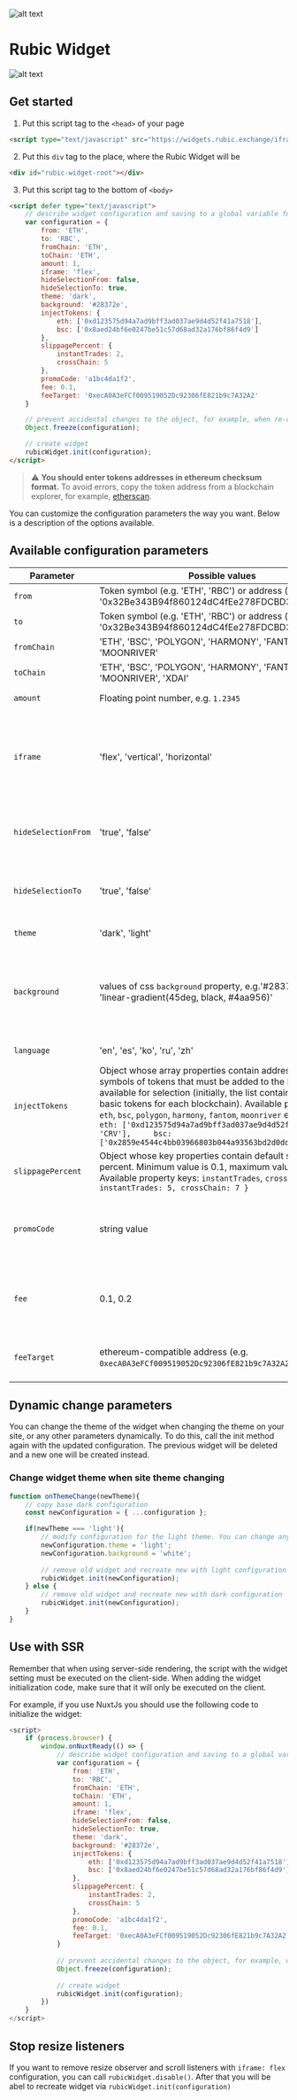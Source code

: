 ![alt text](https://github.com/Cryptorubic/rubic-frontend/blob/master/src/assets/images/rubic-logo.svg "Rubic — Multichain DeFi platform")

# Rubic Widget


![alt text](https://github.com/Cryptorubic/rubic-widget/blob/master/src/assets/iframe.png "")


## Get started

1. Put this script tag to the `<head>` of your page 
```html
<script type="text/javascript" src="https://widgets.rubic.exchange/iframe/bundle.min.js"></script>
```

2. Put this `div` tag to the place, where the Rubic Widget will be
```html
<div id="rubic-widget-root"></div>
```

3. Put this script tag to the bottom of `<body>`
```html
<script defer type="text/javascript">
    // describe widget configuration and saving to a global variable for future use
    var configuration = {
        from: 'ETH',
        to: 'RBC',
        fromChain: 'ETH',
        toChain: 'ETH',
        amount: 1,
        iframe: 'flex',
        hideSelectionFrom: false,
        hideSelectionTo: true,
        theme: 'dark',
        background: '#28372e',
        injectTokens: {
            eth: ['0xd123575d94a7ad9bff3ad037ae9d4d52f41a7518'],
            bsc: ['0x8aed24bf6e0247be51c57d68ad32a176bf86f4d9']
        },
        slippagePercent: {
            instantTrades: 2,
            crossChain: 5
        },
        promoCode: 'a1bc4da1f2',
        fee: 0.1,
        feeTarget: '0xecA0A3eFCf009519052Dc92306fE821b9c7A32A2'
    }

    // prevent accidental changes to the object, for example, when re-creating a widget for another theme
    Object.freeze(configuration);

    // create widget
    rubicWidget.init(configuration);
</script>
```

> ⚠️ **You should enter tokens addresses in ethereum checksum format.** To avoid errors, copy the token address from a blockchain explorer, for example, [etherscan](https://etherscan.io/).

You can customize the configuration parameters the way you want. Below is a description of the options available.

## Available configuration parameters

| Parameter           | Possible values                                                                                                                                                                                                                                                                                                                                                                                                                                 | Default                                                                                                                 | Description                                                                                                                                                                                                             |
|---------------------|-------------------------------------------------------------------------------------------------------------------------------------------------------------------------------------------------------------------------------------------------------------------------------------------------------------------------------------------------------------------------------------------------------------------------------------------------|-------------------------------------------------------------------------------------------------------------------------|-------------------------------------------------------------------------------------------------------------------------------------------------------------------------------------------------------------------------|
| `from`              | Token symbol (e.g. 'ETH', 'RBC') or address (e.g. '0x32Be343B94f860124dC4fEe278FDCBD38C102D88')                                                                                                                                                                                                                                                                                                                                                 | `ETH`                                                                                                                   | Can be used to specify tokens to trade.                                                                                                                                                                                 |
| `to`                | Token symbol (e.g. 'ETH', 'RBC') or address (e.g. '0x32Be343B94f860124dC4fEe278FDCBD38C102D88')                                                                                                                                                                                                                                                                                                                                                 | `RBC`                                                                                                                   | Can be used to specify tokens to trade.                                                                                                                                                                                 |
| `fromChain`         | 'ETH', 'BSC', 'POLYGON', 'HARMONY', 'FANTOM', 'MOONRIVER'                                                                                                                                                                                                                                                                                                                                                                                       | `ETH`                                                                                                                   | Can be used to specify chain to trade.                                                                                                                                                                                  |
| `toChain`           | 'ETH', 'BSC', 'POLYGON', 'HARMONY', 'FANTOM', 'MOONRIVER', 'XDAI'                                                                                                                                                                                                                                                                                                                                                                               | `ETH`                                                                                                                   | Can be used to specify chain to trade.                                                                                                                                                                                  |
| `amount`            | Floating point number, e.g. `1.2345`                                                                                                                                                                                                                                                                                                                                                                                                            | `1`                                                                                                                     | Can be used to specify base trade amount.                                                                                                                                                                               |
| `iframe`            | 'flex', 'vertical', 'horizontal'                                                                                                                                                                                                                                                                                                                                                                                                                | `flex`                                                                                                                  | Can be used to specify widget appearance. flex -- the widget adjusts to the rubic-widget-rootcontainer size: if the width of the container is less than 1180px, then the widget is vertical, otherwise it is horizontal |
| `hideSelectionFrom` | 'true', 'false'                                                                                                                                                                                                                                                                                                                                                                                                                                 | `false`                                                                                                                 | Allows you to block the selection of tokens on the form. Thus, it will be possible to exchange only the tokens specified in the parameters.                                                                             |
| `hideSelectionTo`   | 'true', 'false'                                                                                                                                                                                                                                                                                                                                                                                                                                 | `true`                                                                                                                  | Allows you to block the selection of tokens on the form. Thus, it will be possible to exchange only the tokens specified in the parameters.                                                                             |
| `theme`             | 'dark', 'light'                                                                                                                                                                                                                                                                                                                                                                                                                                 | `dark`                                                                                                                  | Can be used to specify the theme of the visual design.                                                                                                                                                                  |
| `background`        | values of css `background` property, e.g.'#28372e', 'white', 'linear-gradient(45deg, black, #4aa956)'                                                                                                                                                                                                                                                                                                                                           | `linear-gradient(45deg, black, #4aa956)` with dark theme, `linear-gradient(45deg, #4aa956 20%, white)` with light theme | Allows you to set the background in widget outside the trade form.                                                                                                                                                      |
| `language`          | 'en', 'es', 'ko', 'ru', 'zh'                                                                                                                                                                                                                                                                                                                                                                                                                    | `en`                                                                                                                    | Allows you to set widget language.                                                                                                                                                                                      |
| `injectTokens`      | Object whose array properties contain addresses or symbols of tokens that must be added to the list of tokens available for selection (initially, the list contains only a few basic tokens for each blockchain). Available property keys: `eth`, `bsc`, `polygon`, `harmony`, `fantom`, `moonriver`  e.g.  ``` {     eth: ['0xd123575d94a7ad9bff3ad037ae9d4d52f41a7518', 'CRV'],     bsc: ['0x2859e4544c4bb03966803b044a93563bd2d0dd4d'] } ``` | `{}`                                                                                                                    | Allows you to add your tokens to the tokens selection list inside widget.                                                                                                                                               |
| `slippagePercent`   | Object whose key properties contain default slippage percent. Minimum value is 0.1, maximum value is 50. Available property keys: `instantTrades`, `crossChain`, e.g. ```{ instantTrades: 5, crossChain: 7 }```                                                                                                                                                                                                                                 | `{}`                                                                                                                    | Allows you to set default slippage for Instant Trades and Multi-Chain swaps.                                                                                                                                            |
| `promoCode`         | string value                                                                                                                                                                                                                                                                                                                                                                                                                                    | not set                                                                                                                 | Referal program promo code. Not required. If set, properties fee and feeTarget must be set. More details: https://rubic.exchange/referral .                                                                             |
| `fee`               | 0.1, 0.2                                                                                                                                                                                                                                                                                                                                                                                                                                        | not set                                                                                                                 | Allows you to charge fee from every swap, means fee percent (e.g. 0.1 is 0.1%). Not required. If not set, swaps will be without fee. If set, property feeTarget must be set too.                                        |
| `feeTarget`         | ethereum-compatible address (e.g. `0xecA0A3eFCf009519052Dc92306fE821b9c7A32A2`)                                                                                                                                                                                                                                                                                                                                                                 | not set                                                                                                                 | Target address to charge fee to. Not required if fee property not set. If set, property fee must be set too.                                                                                                            |


## Dynamic change parameters
You can change the theme of the widget when changing the theme on your site, or any other parameters dynamically.
To do this, call the init method again with the updated configuration. The previous widget will be deleted and a new one will be created instead.

### Change widget theme when site theme changing
```javascript
function onThemeChange(newTheme){
    // copy base dark configuration
    const newConfiguration = { ...configuration };

    if(newTheme === 'light'){
        // modify configuration for the light theme. You can change any properties
        newConfiguration.theme = 'light';
        newConfiguration.background = 'white';
        
        // remove old widget and recreate new with light configuration
        rubicWidget.init(newConfiguration);
    } else {
        // remove old widget and recreate new with dark configuration
        rubicWidget.init(newConfiguration);
    }
}
```

## Use with SSR
Remember that when using server-side rendering, the script with the widget setting must be executed on the client-side. When adding the widget initialization code, make sure that it will only be executed on the client.

For example, if you use NuxtJs you should use the following code to initialize the widget:

```javascript
<script>
    if (process.browser) {
        window.onNuxtReady(() => {
            // describe widget configuration and saving to a global variable for future use
            var configuration = {
                from: 'ETH',
                to: 'RBC',
                fromChain: 'ETH',
                toChain: 'ETH',
                amount: 1,
                iframe: 'flex',
                hideSelectionFrom: false,
                hideSelectionTo: true,
                theme: 'dark',
                background: '#28372e',
                injectTokens: {
                    eth: ['0xd123575d94a7ad9bff3ad037ae9d4d52f41a7518'],
                    bsc: ['0x8aed24bf6e0247be51c57d68ad32a176bf86f4d9']
                },
                slippagePercent: {
                    instantTrades: 2,
                    crossChain: 5
                },
                promoCode: 'a1bc4da1f2',
                fee: 0.1,
                feeTarget: '0xecA0A3eFCf009519052Dc92306fE821b9c7A32A2'
            }
    
            // prevent accidental changes to the object, for example, when re-creating a widget for another theme
            Object.freeze(configuration);
    
            // create widget
            rubicWidget.init(configuration);
        })
    }
</script>
```

## Stop resize listeners
If you want to remove resize observer and scroll listeners with `iframe: flex` configuration, you can call `rubicWidget.disable()`. After that you will be abel to recreate widget via `rubicWidget.init(configuration)`
